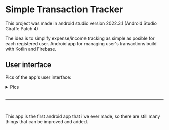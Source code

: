 # Simple Transaction Tracker

This project was made in android studio version 2022.3.1 (Android Studio Giraffe Patch 4)

The idea is to simplify expense/income tracking as simple as posible for each registered user. Android app for managing user's transactions build with Kotlin and Firebase.

## User interface 

Pics of the app's user interface:

<details>
<summary>Pics</summary>
<img src = "images/SignIn.png" width = 180/>
<img src = "images/SignUp.png" width = 180/>
<img src = "images/Transactions.png" width = 180/>
<img src = "images/AddTransaction.png" width = 180>
<img src = "images/Account.png" width = 180>
<img src = "images/TransactionInfo1.png" width = 180>
<img src = "images/TransactionInfo2.png" width = 180>
</details>

<br/>
<hr/>
<br/>

This app is the first android app that i've ever made, so there are still many things that can be improved and added.